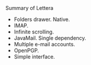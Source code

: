 <html>
Summary of Lettera

<ul>
<li>Folders drawer. Native.</li>
<li>IMAP.</li>
<li>Infinite scrolling.</li>
<li>JavaMail. Single dependency.</li>
<li>Multiple e-mail accounts.</li>
<li>OpenPGP.</li>
<li>Simple interface.</li>
</ul>
</html>